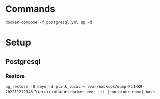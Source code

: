 
# Commands
`docker-compose -f postgresql.yml up -d`

# Setup
## Postgresql
### Restore
`pg_restore -U deyo -d plink_local < /var/backups/dump-PLINK9-202211212146` *run in container `docker exec -it [container name] bash`
